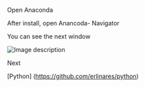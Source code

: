 Open Anaconda

After install, open Anancoda- Navigator

You can see the next window

![Image description](https://github.com/erlinares/python/images/anaconda.png)

Next 

[Python] (https://github.com/erlinares/python)


